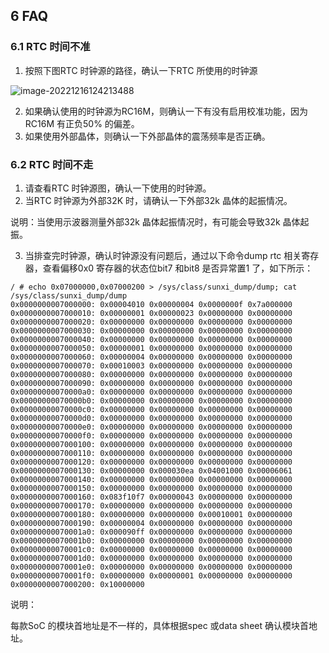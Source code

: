 ## 6 FAQ

### 6.1 RTC 时间不准

1. 按照下图RTC 时钟源的路径，确认一下RTC 所使用的时钟源

![image-20221216124213488](https://cdn.staticaly.com/gh/DongshanPI/Docs-Photos@master/Tina-Sdk/Linux_RTC_DevGuide_image-20221216124213488.png)

2. 如果确认使用的时钟源为RC16M，则确认一下有没有启用校准功能，因为RC16M 有正负50% 的偏差。
3. 如果使用外部晶体，则确认一下外部晶体的震荡频率是否正确。

### 6.2 RTC 时间不走

1. 请查看RTC 时钟源图，确认一下使用的时钟源。
2. 当RTC 时钟源为外部32K 时，请确认一下外部32k 晶体的起振情况。

说明：当使用示波器测量外部32k 晶体起振情况时，有可能会导致32k 晶体起振。

3. 当排查完时钟源，确认时钟源没有问题后，通过以下命令dump rtc 相关寄存器，查看偏移0x0 寄存器的状态位bit7 和bit8 是否异常置1 了，如下所示：

```
/ # echo 0x07000000,0x07000200 > /sys/class/sunxi_dump/dump; cat /sys/class/sunxi_dump/dump
0x0000000007000000: 0x00004010 0x00000004 0x0000000f 0x7a000000
0x0000000007000010: 0x00000001 0x00000023 0x00000000 0x00000000
0x0000000007000020: 0x00000000 0x00000000 0x00000000 0x00000000
0x0000000007000030: 0x00000000 0x00000000 0x00000000 0x00000000
0x0000000007000040: 0x00000000 0x00000000 0x00000000 0x00000000
0x0000000007000050: 0x00000001 0x00000000 0x00000000 0x00000000
0x0000000007000060: 0x00000004 0x00000000 0x00000000 0x00000000
0x0000000007000070: 0x00010003 0x00000000 0x00000000 0x00000000
0x0000000007000080: 0x00000000 0x00000000 0x00000000 0x00000000
0x0000000007000090: 0x00000000 0x00000000 0x00000000 0x00000000
0x00000000070000a0: 0x00000000 0x00000000 0x00000000 0x00000000
0x00000000070000b0: 0x00000000 0x00000000 0x00000000 0x00000000
0x00000000070000c0: 0x00000000 0x00000000 0x00000000 0x00000000
0x00000000070000d0: 0x00000000 0x00000000 0x00000000 0x00000000
0x00000000070000e0: 0x00000000 0x00000000 0x00000000 0x00000000
0x00000000070000f0: 0x00000000 0x00000000 0x00000000 0x00000000
0x0000000007000100: 0x00000000 0x00000000 0x00000000 0x00000000
0x0000000007000110: 0x00000000 0x00000000 0x00000000 0x00000000
0x0000000007000120: 0x00000000 0x00000000 0x00000000 0x00000000
0x0000000007000130: 0x00000000 0x000030ea 0x04001000 0x00006061
0x0000000007000140: 0x00000000 0x00000000 0x00000000 0x00000000
0x0000000007000150: 0x00000000 0x00000000 0x00000000 0x00000000
0x0000000007000160: 0x083f10f7 0x00000043 0x00000000 0x00000000
0x0000000007000170: 0x00000000 0x00000000 0x00000000 0x00000000
0x0000000007000180: 0x00000000 0x00000000 0x00010001 0x00000000
0x0000000007000190: 0x00000004 0x00000000 0x00000000 0x00000000
0x00000000070001a0: 0x000090ff 0x00000000 0x00000000 0x00000000
0x00000000070001b0: 0x00000000 0x00000000 0x00000000 0x00000000
0x00000000070001c0: 0x00000000 0x00000000 0x00000000 0x00000000
0x00000000070001d0: 0x00000000 0x00000000 0x00000000 0x00000000
0x00000000070001e0: 0x00000000 0x00000000 0x00000000 0x00000000
0x00000000070001f0: 0x00000000 0x00000001 0x00000000 0x00000000
0x0000000007000200: 0x10000000
```

说明：

每款SoC 的模块首地址是不一样的，具体根据spec 或data sheet 确认模块首地址。